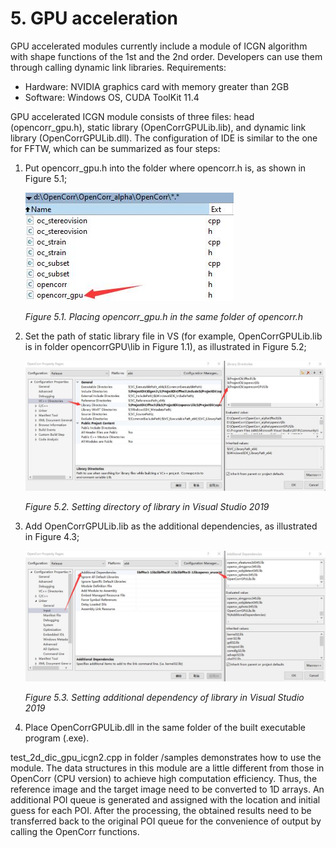 # 5. GPU acceleration

GPU accelerated modules currently include a module of ICGN algorithm with shape functions of the 1st and the 2nd order. Developers can use them through calling dynamic link libraries.
Requirements:

- Hardware: NVIDIA graphics card with memory greater than 2GB
- Software: Windows OS, CUDA ToolKit 11.4

GPU accelerated ICGN module consists of three files: head (opencorr_gpu.h), static library (OpenCorrGPULib.lib), and dynamic link library (OpenCorrGPULib.dll). The configuration of IDE is similar to the one for FFTW, which can be summarized as four steps:

1. Put opencorr_gpu.h into the folder where opencorr.h is, as shown in Figure 5.1;
   
   ![image](./img/vs_gpu_h.png)
   
   *Figure 5.1. Placing opencorr_gpu.h in the same folder of opencorr.h*

2. Set the path of static library file in VS (for example, OpenCorrGPULib.lib is in folder opencorrGPU\lib in Figure 1.1), as illustrated in Figure 5.2;
   
   ![image](./img/vs_gpu_directories.png)
   
   *Figure 5.2. Setting directory of library in Visual Studio 2019*

3. Add OpenCorrGPULib.lib as the additional dependencies, as illustrated in Figure 4.3;
   
   ![image](./img/vs_gpu_dependencies.png)
   
   *Figure 5.3. Setting additional dependency of library in Visual Studio 2019*

4. Place OpenCorrGPULib.dll in the same folder of the built executable program (.exe).

test_2d_dic_gpu_icgn2.cpp in folder /samples demonstrates how to use the module. The data structures in this module are a little different from those in OpenCorr (CPU version) to achieve high computation efficiency. Thus, the reference image and the target image need to be converted to 1D arrays. An additional POI queue is generated and assigned with the location and initial guess for each POI. After the processing, the obtained results need to be transferred back to the original POI queue for the convenience of output by calling the OpenCorr functions.
